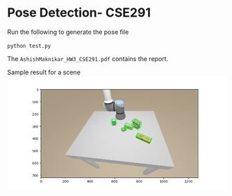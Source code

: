 # Pose Detection- CSE291
Run the following to generate the pose file

`
python test.py
`

 The `AshishMaknikar_HW3_CSE291.pdf` contains the report.

 Sample result for a scene
 ![image](images/WithoutRefinement.png)
